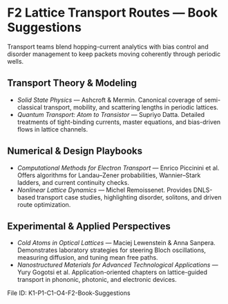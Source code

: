 # F2 Lattice Transport Routes — Book Suggestions

Transport teams blend hopping-current analytics with bias control and disorder management to keep packets moving coherently through periodic wells.

## Transport Theory & Modeling
- *Solid State Physics* — Ashcroft & Mermin. Canonical coverage of semi-classical transport, mobility, and scattering lengths in periodic lattices.
- *Quantum Transport: Atom to Transistor* — Supriyo Datta. Detailed treatments of tight-binding currents, master equations, and bias-driven flows in lattice channels.

## Numerical & Design Playbooks
- *Computational Methods for Electron Transport* — Enrico Piccinini et al. Offers algorithms for Landau–Zener probabilities, Wannier–Stark ladders, and current continuity checks.
- *Nonlinear Lattice Dynamics* — Michel Remoissenet. Provides DNLS-based transport case studies, highlighting disorder, solitons, and driven route optimization.

## Experimental & Applied Perspectives
- *Cold Atoms in Optical Lattices* — Maciej Lewenstein & Anna Sanpera. Demonstrates laboratory strategies for steering Bloch oscillations, measuring diffusion, and tuning mean free paths.
- *Nanostructured Materials for Advanced Technological Applications* — Yury Gogotsi et al. Application-oriented chapters on lattice-guided transport in phononic, photonic, and electronic devices.

File ID: K1-P1-C1-O4-F2-Book-Suggestions
